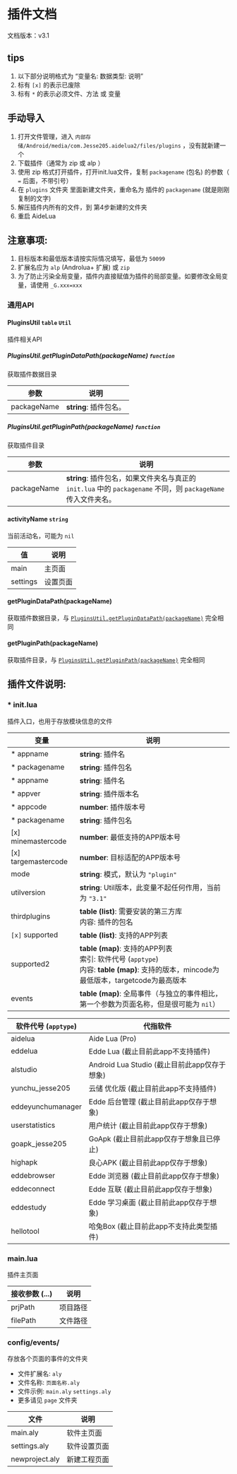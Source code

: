# 插件文档
文档版本：v3.1
## tips
1. 以下部分说明格式为 “变量名: 数据类型: 说明”
2. 标有 `[x]` 的表示已废除
3. 标有 `*` 的表示必须文件、方法 或 变量

## 手动导入
1. 打开文件管理，进入 `内部存储/Android/media/com.Jesse205.aidelua2/files/plugins` ，没有就新建一个
2. 下载插件（通常为 zip 或 alp ）
3. 使用 zip 格式打开插件，打开init.lua文件，复制 `packagename` (包名) 的参数（ `=` 后面，不带引号）
4. 在 `plugins` 文件夹 里面新建文件夹，重命名为 插件的 `packagename` (就是刚刚复制的文字)
5. 解压插件内所有的文件，到 第4步新建的文件夹
6. 重启 AideLua

## 注意事项: 
1. 目标版本和最低版本请按实际情况填写，最低为 `50099`
2. 扩展名应为 `alp` (Androlua+ 扩展) 或 `zip`
3. 为了防止污染全局变量，插件内直接赋值为插件的局部变量。如要修改全局变量，请使用 `_G.xxx=xxx`

### 通用API
#### PluginsUtil `table` `Util`
插件相关API

##### PluginsUtil.getPluginDataPath(packageName) `function`
获取插件数据目录

| 参数 | 说明 |
| ---- | --- |
| packageName | __string__: 插件包名。 |

##### PluginsUtil.getPluginPath(packageName) `function`
获取插件目录

| 参数 | 说明 |
| ---- | --- |
| packageName | __string__: 插件包名，如果文件夹名与真正的 `init.lua` 中的 `packagename` 不同，则 `packageName` 传入文件夹名。 |

#### activityName `string`
当前活动名，可能为 `nil`

| 值 | 说明 |
| ---- | --- |
| main | 主页面 |
| settings | 设置页面 |

#### getPluginDataPath(packageName)
获取插件数据目录，与 [`PluginsUtil.getPluginDataPath(packageName)`](#pluginsutil-getplugindatapath-packagename-function) 完全相同

#### getPluginPath(packageName)
获取插件目录，与 [`PluginsUtil.getPluginPath(packageName)`](#pluginsutil-getpluginpath-packagename-function) 完全相同


## 插件文件说明: 
### \* init.lua
插件入口，也用于存放模块信息的文件

| 变量 | 说明 |
| ---- | --- |
| \* appname | __string__: 插件名 |
| \* packagename | __string__: 插件包名 |
| \* appname | __string__: 插件名 |
| \* appver | __string__: 插件版本名 |
| \* appcode | __number__: 插件版本号 |
| \* packagename | __string__: 插件包名 |
| \[x\] minemastercode | __number__: 最低支持的APP版本号 |
| \[x\] targemastercode | __number__: 目标适配的APP版本号 |
| mode | __string__: 模式，默认为 `"plugin"` |
| utilversion | __string__: Util版本，此变量不起任何作用，当前为 `"3.1"` |
| thirdplugins | __table (list)__: 需要安装的第三方库 <br > 内容: 插件的包名 |
| `[x]` supported | __table (list)__: 支持的APP列表 |
| supported2 | __table (map)__: 支持的APP列表 <br > 索引: 软件代号 (`apptype`) <br > 内容: __table (map)__: 支持的版本，mincode为最低版本，targetcode为最高版本|
| events | __table (map)__: 全局事件（与独立的事件相比，第一个参数为页面名称，但是很可能为 `nil`）

| 软件代号 (`apptype`) | 代指软件 |
| ---- | --- |
| aidelua | Aide Lua (Pro) |
| eddelua | Edde Lua (截止目前此app不支持插件) |
| alstudio | Android Lua Studio (截止目前此app仅存于想象) |
| yunchu_jesse205 | 云储 优化版 (截止目前此app不支持插件) |
| eddeyunchumanager | Edde 后台管理 (截止目前此app仅存于想象) |
| userstatistics | 用户统计 (截止目前此app仅存于想象) |
| goapk_jesse205 | GoApk (截止目前此app仅存于想象且已停止) |
| highapk | 良心APK (截止目前此app仅存于想象) |
| eddebrowser | Edde 浏览器 (截止目前此app仅存于想象) |
| eddeconnect | Edde 互联 (截止目前此app仅存于想象) |
| eddestudy | Edde 学习桌面 (截止目前此app仅存于想象) 
| hellotool | 哈兔Box (截止目前此app不支持此类型插件) |

### main.lua
插件主页面

| 接收参数 (...) | 说明 |
| ---- | --- |
| prjPath | 项目路径 |
| filePath | 文件路径 |

### config/events/
存放各个页面的事件的文件夹

* 文件扩展名: `aly`
* 文件名称: `页面名称.aly`
* 文件示例: `main.aly` `settings.aly`
* 更多请见 `page` 文件夹

| 文件 | 说明 |
| ---- | --- |
| main.aly | 软件主页面 |
| settings.aly | 软件设置页面 |
| newproject.aly | 新建工程页面 |

